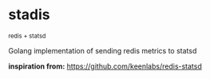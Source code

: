 stadis 
============
<sub>redis + statsd</sub>

Golang implementation of sending redis metrics to statsd

**inspiration from:** https://github.com/keenlabs/redis-statsd
